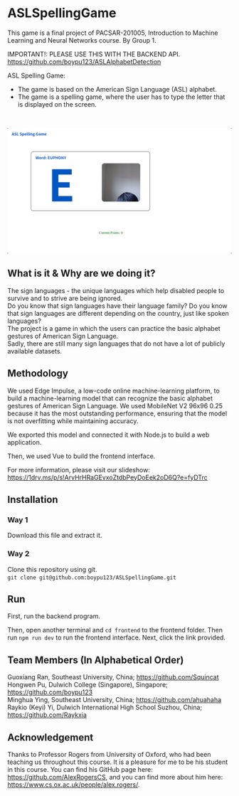 # ASLSpellingGame

This game is a final project of PACSAR-201005, Introduction to Machine Learning and Neural Networks course. By Group 1. <be>

IMPORTANT!: PLEASE USE THIS WITH THE BACKEND API. https://github.com/boypu123/ASLAlphabetDetection

ASL Spelling Game: 
- The game is based on the American Sign Language (ASL) alphabet.
- The game is a spelling game, where the user has to type the letter that is displayed on the screen.
<br>

![Preview](./Preview.png)

## What is it & Why are we doing it?
The sign languages - the unique languages which help disabled people to survive and to strive are being ignored. <br>
Do you know that sign languages have their language family? Do you know that sign languages are different depending on the country, just like spoken languages? <br>
The project is a game in which the users can practice the basic alphabet gestures of American Sign Language. <br>
Sadly, there are still many sign languages that do not have a lot of publicly available datasets.

## Methodology
We used Edge Impulse, a low-code online machine-learning platform, to build a machine-learning model that can recognize the basic alphabet gestures of American Sign Language. We used MobileNet V2 96x96 0.25 because it has the most outstanding performance, ensuring that the model is not overfitting while maintaining accuracy. <br>

We exported this model and connected it with Node.js to build a web application. <br>

Then, we used Vue to build the frontend interface. <br>

For more information, please visit our slideshow: https://1drv.ms/p/s!ArvHrHRaGEvxoZtdbPeyDoEek2oD6Q?e=fyDTrc

## Installation
### Way 1
Download this file and extract it.

### Way 2
Clone this repository using git. <br>
``git clone git@github.com:boypu123/ASLSpellingGame.git``

## Run

First, run the backend program. <br>

Then, open another terminal and ``cd frontend`` to the frontend folder. Then run ``npm run dev`` to run the frontend interface. Next, click the link provided.

## Team Members (In Alphabetical Order)
Guoxiang Ran, Southeast University, China; https://github.com/Squincat <br>
Hongwen Pu, Dulwich College (Singapore), Singapore; https://github.com/boypu123 <br>
Minghua Ying, Southeast University, China; https://github.com/ahuahaha <br>
Raykio (Keyi) Yi, Dulwich International High School Suzhou, China; https://github.com/Raykxia


## Acknowledgement

Thanks to Professor Rogers from University of Oxford, who had been teaching us throughout this course. It is a pleasure for me to be his student in this course. You can find his GitHub page here: https://github.com/AlexRogersCS, and you can find more about him here: https://www.cs.ox.ac.uk/people/alex.rogers/.
